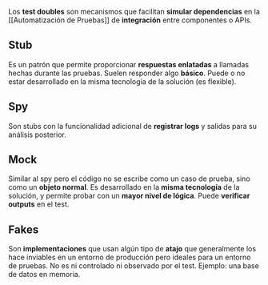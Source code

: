 Los **test doubles** son mecanismos que facilitan **simular dependencias** en la [[Automatización de Pruebas]] de **integración** entre componentes o APIs.

## Stub

Es un patrón que permite proporcionar **respuestas enlatadas** a llamadas hechas durante las pruebas. Suelen responder algo **básico**. Puede o no estar desarrollado en la misma tecnología de la solución (es flexible).

## Spy

Son stubs con la funcionalidad adicional de **registrar logs** y salidas para su análisis posterior.

## Mock

Similar al spy pero el código no se escribe como un caso de prueba, sino como un **objeto normal**. Es desarrollado en la **misma tecnología** de la solución, y permite probar con un **mayor nivel de lógica**. Puede **verificar outputs** en el test.

## Fakes

Son **implementaciones** que usan algún tipo de **atajo** que generalmente los hace inviables en un entorno de producción pero ideales para un entorno de pruebas. No es ni controlado ni observado por el test. Ejemplo: una base de datos en memoria.